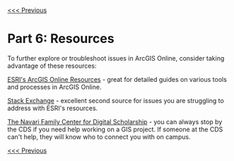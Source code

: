 [<<< Previous](Part5.md)

# Part 6: Resources

To further explore or troubleshoot issues in ArcGIS Online, consider taking advantage of these resources:

[ESRI's ArcGIS Online Resources](https://www.esri.com/en-us/arcgis/products/arcgis-online/resources) - great for detailed guides on various tools and processes in ArcGIS Online.

[Stack Exchange](https://gis.stackexchange.com/) - excellent second source for issues you are struggling to address with ESRI's resources.

[The Navari Family Center for Digital Scholarship](https://cds.library.nd.edu/) - you can always stop by the CDS if you need help working on a GIS project. If someone at the CDS can't help, they will know who to connect you with on campus.

[<<< Previous](Part5.md)
